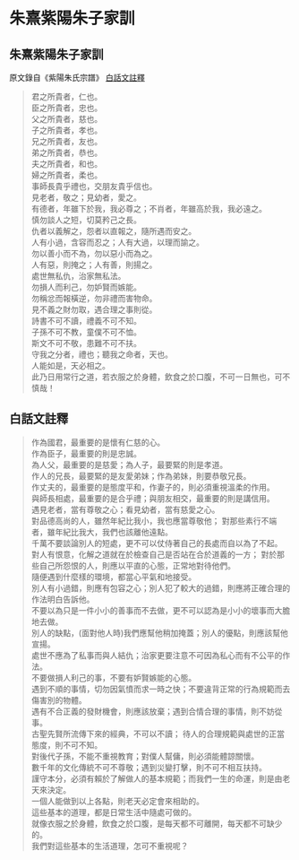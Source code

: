 # 朱熹紫陽朱子家訓

## 朱熹紫陽朱子家訓
原文錄自《紫陽朱氏宗譜》 [白話文註釋](#白話文註釋)

>君之所貴者，仁也。  
>臣之所貴者，忠也。  
>父之所貴者，慈也。  
>子之所貴者，孝也。  
>兄之所貴者，友也。  
>弟之所貴者，恭也。  
>夫之所貴者，和也。  
>婦之所貴者，柔也。  
>事師長貴乎禮也，交朋友貴乎信也。  
>見老者，敬之；見幼者，愛之。  
>有德者，年雖下於我，我必尊之；不肖者，年雖高於我，我必遠之。  
>慎勿談人之短，切莫矜己之長。  
>仇者以義解之，怨者以直報之，隨所遇而安之。  
>人有小過，含容而忍之；人有大過，以理而諭之。  
>勿以善小而不為，勿以惡小而為之。  
>人有惡，則掩之；人有善，則揚之。  
>處世無私仇，治家無私法。  
>勿損人而利己，勿妒賢而嫉能。  
>勿稱忿而報橫逆，勿非禮而害物命。  
>見不義之財勿取，遇合理之事則從。  
>詩書不可不讀，禮義不可不知。  
>子孫不可不教，童僕不可不恤。  
>斯文不可不敬，患難不可不扶。  
>守我之分者，禮也；聽我之命者，天也。  
>人能如是，天必相之。  
>此乃日用常行之道，若衣服之於身體，飲食之於口腹，不可一日無也，可不慎哉！  

## 白話文註釋

>作為國君，最重要的是懷有仁慈的心。  
>作為臣子，最重要的則是忠誠。  
>為人父，最重要的是慈愛；為人子，最要緊的則是孝道。  
>作人的兄長，最要緊的是友愛弟妹；作為弟妹，則要恭敬兄長。  
>作丈夫的，最重要的是態度平和，作妻子的，則必須重視溫柔的作用。  
>與師長相處，最重要的是合乎禮；與朋友相交，最重要的則是講信用。  
>遇見老者，當有尊敬之心；看見幼者，當有慈愛之心。  
>對品德高尚的人，雖然年紀比我小，我也應當尊敬他；
>對那些素行不端者，雖年紀比我大，我們也該離他遠點。  
>千萬不要談論別人的短處，更不可以仗侍著自己的長處而自以為了不起。  
>對人有恨意，化解之道就在於檢查自己是否站在合於道義的一方；
>對於那些自己所怨恨的人，則應以平直的心態，正常地對待他們。  
>隨便遇到什麼樣的環境，都當心平氣和地接受。  
>別人有小過錯，則應有包容之心；別人犯了較大的過錯，則應將正確合理的作法明白告訴他。  
>不要以為只是一件小小的善事而不去做，更不可以認為是小小的壞事而大膽地去做。  
>別人的缺點，(面對他人時)我們應幫他稍加掩蓋；別人的優點，則應該幫他宣揚。  
>處世不應為了私事而與人結仇；治家更要注意不可因為私心而有不公平的作法。  
>不要做損人利己的事，不要有妒賢嫉能的心態。  
>遇到不順的事情，切勿因氣憤而求一時之快；不要違背正常的行為規範而去傷害別的物體。  
>遇有不合正義的發財機會，則應該放棄；遇到合情合理的事情，則不妨從事。  
>古聖先賢所流傳下來的經典，不可以不讀；
>待人的合理規範與處世的正當態度，則不可不知。  
>對後代子孫，不能不重視教育；對僕人幫傭，則必須能體諒關懷。  
>數千年的文化傳統不可不尊敬；遇到災變打擊，則不可不相互扶持。  
>謹守本分，必須有賴於了解做人的基本規範；而我們一生的命運，則是由老天來決定。  
>一個人能做到以上各點，則老天必定會來相助的。  
>這些基本的道理，都是日常生活中隨處可做的。  
>就像衣服之於身體，飲食之於口腹，是每天都不可離開，每天都不可缺少的。  
>我們對這些基本的生活道理，怎可不重視呢？
>

